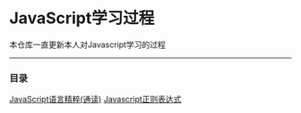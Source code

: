 # JavaScript学习过程

本仓库一直更新本人对Javascript学习的过程

***

### 目录

[JavaScript语言精粹(通读)](./Mdbook/JavaScript语言精粹.md)
[Javascript正则表达式](./Timeline/2016-06-19[JavaScript正则表达式].md)
